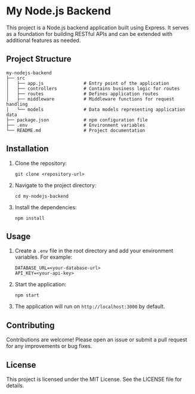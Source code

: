 # My Node.js Backend

This project is a Node.js backend application built using Express. It serves as a foundation for building RESTful APIs and can be extended with additional features as needed.

## Project Structure

```
my-nodejs-backend
├── src
│   ├── app.js               # Entry point of the application
│   ├── controllers          # Contains business logic for routes
│   ├── routes               # Defines application routes
│   ├── middleware           # Middleware functions for request handling
│   └── models               # Data models representing application data
├── package.json             # npm configuration file
├── .env                     # Environment variables
└── README.md                # Project documentation
```

## Installation

1. Clone the repository:
   ```
   git clone <repository-url>
   ```

2. Navigate to the project directory:
   ```
   cd my-nodejs-backend
   ```

3. Install the dependencies:
   ```
   npm install
   ```

## Usage

1. Create a `.env` file in the root directory and add your environment variables. For example:
   ```
   DATABASE_URL=<your-database-url>
   API_KEY=<your-api-key>
   ```

2. Start the application:
   ```
   npm start
   ```

3. The application will run on `http://localhost:3000` by default.

## Contributing

Contributions are welcome! Please open an issue or submit a pull request for any improvements or bug fixes.

## License

This project is licensed under the MIT License. See the LICENSE file for details.